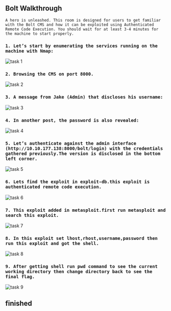 ## Bolt Walkthrough

`A hero is unleashed.
This room is designed for users to get familiar with the Bolt CMS and how it can be exploited using Authenticated Remote Code Execution. You should wait for at least 3-4 minutes for the machine to start properly.`

### `1. Let’s start by enumerating the services running on the machine with Nmap:`


![task 1](https://github.com/geeksniper/my-TryHackMe-Writeups/blob/a8f049e70953850ae0a662ea8cd1d60c52125980/Bolt-walkthrough/bolt-img/1.nmapscan.png)


### `2. Browsing the CMS on port 8000.`


![task 2](https://github.com/geeksniper/my-TryHackMe-Writeups/blob/eddb5c5a59ed82de67c04d6993fcba9feb83db6d/Bolt-walkthrough/bolt-img/2.cms.png)


### `3. A message from Jake (Admin) that discloses his username:`


![task 3](https://github.com/geeksniper/my-TryHackMe-Writeups/blob/eddb5c5a59ed82de67c04d6993fcba9feb83db6d/Bolt-walkthrough/bolt-img/3.username.png)


### `4. In another post, the password is also revealed:`


![task 4](https://github.com/geeksniper/my-TryHackMe-Writeups/blob/eddb5c5a59ed82de67c04d6993fcba9feb83db6d/Bolt-walkthrough/bolt-img/4.%20password.png)


### `5. Let’s authenticate against the admin interface (http://10.10.177.138:8000/bolt/login) with the credentials gathered previously.The version is disclosed in the bottom left corner.`


![task 5](https://github.com/geeksniper/my-TryHackMe-Writeups/blob/eddb5c5a59ed82de67c04d6993fcba9feb83db6d/Bolt-walkthrough/bolt-img/5.cmsversion.png)


### `6. Lets find the exploit in exploit-db.this exploit is authenticated remote code execution.`


![task 6](https://github.com/geeksniper/my-TryHackMe-Writeups/blob/eddb5c5a59ed82de67c04d6993fcba9feb83db6d/Bolt-walkthrough/bolt-img/6.exploitdb-search.png)


### `7. This exploit added in metasploit.first run metasploit and search this exploit.`


![task 7](https://github.com/geeksniper/my-TryHackMe-Writeups/blob/eddb5c5a59ed82de67c04d6993fcba9feb83db6d/Bolt-walkthrough/bolt-img/7.msfboltsearch.png)


### `8. In this exploit set lhost,rhost,username,password then run this exploit and got the shell.`


![task 8](https://github.com/geeksniper/my-TryHackMe-Writeups/blob/eddb5c5a59ed82de67c04d6993fcba9feb83db6d/Bolt-walkthrough/bolt-img/8.gotshell.png)


### `9. After getting shell run pwd command to see the current working directory then change directory back to see the final flag.`


![task 9](https://github.com/geeksniper/my-TryHackMe-Writeups/blob/eddb5c5a59ed82de67c04d6993fcba9feb83db6d/Bolt-walkthrough/bolt-img/9.flag.png)


## finished









